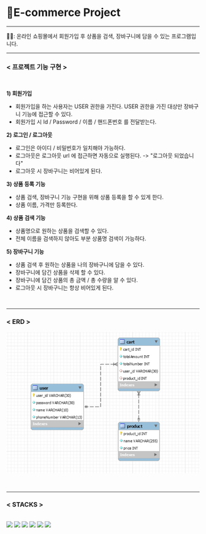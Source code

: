 # 🛒E-commerce Project <br>

--- 
👩‍💻:  온라인 쇼핑몰에서 회원가입 후 상품을 검색, 장바구니에 담을 수 있는 프로그램입니다.

---

### < 프로젝트 기능 구현 > <br>
 <br>

**1) 회원가입** <br>

- 회원가입을 하는 사용자는 USER 권한을 가진다. USER 권한을 가진 대상만 장바구니 기능에 접근할 수 있다.
- 회원가입 시 Id / Password / 이름 / 핸드폰번호 를 전달받는다.


**2) 로그인 / 로그아웃** <br>

- 로그인은 아이디 / 비밀번호가 일치해야 가능하다.
- 로그아웃은 로그아웃 url 에 접근하면 자동으로 실행된다.  -> "로그아웃 되었습니다"
- 로그아웃 시 장바구니는 비어있게 된다.


**3) 상품 등록 기능** <br>

- 상품 검색, 장바구니 기능 구현을 위해 상품 등록을 할 수 있게 한다.
- 상품 이름, 가격만 등록한다.



**4) 상품 검색 기능** <br>

- 상품명으로 원하는 상품을 검색할 수 있다. 
- 전체 이름을 검색하지 않아도 부분 상품명 검색이 가능하다.


**5) 장바구니 기능** <br>

- 상품 검색 후 원하는 상품을 나의 장바구니에 담을 수 있다.
- 장바구니에 담긴 상품을 삭제 할 수 있다.
- 장바구니에 담긴 상품의 총 금액 / 총 수량을 알 수 있다.
- 로그아웃 시 장바구니는 항상 비어있게 된다.

 <br>



---

### < ERD > <br>

![img_1.png](img_1.png)


<br>

---

<div><h3> < STACKS > </h3></div>
<br>

<div> 
  <img src="https://img.shields.io/badge/java-007396?style=for-the-badge&logo=java&logoColor=white"> 
  
  <img src="https://img.shields.io/badge/springboot-6DB33F?style=for-the-badge&logo=springboot&logoColor=white">
  <img src="https://img.shields.io/badge/mysql-4479A1?style=for-the-badge&logo=mysql&logoColor=white"> 
  <img src="https://img.shields.io/badge/github-181717?style=for-the-badge&logo=github&logoColor=white">
  <img src="https://img.shields.io/badge/gradle-02303A?style=for-the-badge&logo=gradle&logoColor=white">
  <img src="https://img.shields.io/badge/apache tomcat-F8DC75?style=for-the-badge&logo=apachetomcat&logoColor=white">

  <br>
</div>



